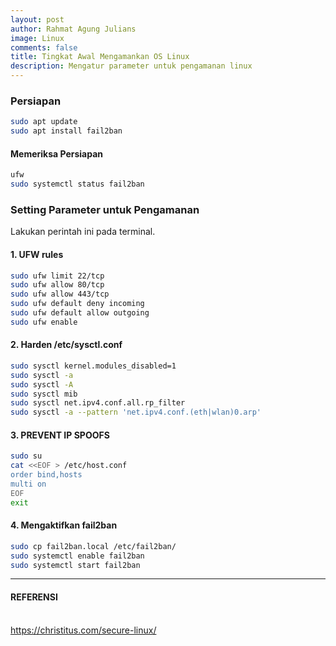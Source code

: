 ```yaml
---
layout: post
author: Rahmat Agung Julians
image: Linux
comments: false
title: Tingkat Awal Mengamankan OS Linux
description: Mengatur parameter untuk pengamanan linux
---
```


### Persiapan 
```bash
sudo apt update
sudo apt install fail2ban
```

#### Memeriksa Persiapan
```bash
ufw
sudo systemctl status fail2ban
```

### Setting Parameter untuk Pengamanan
Lakukan perintah ini pada terminal.

#### 1. UFW rules
```bash
sudo ufw limit 22/tcp  
sudo ufw allow 80/tcp  
sudo ufw allow 443/tcp  
sudo ufw default deny incoming  
sudo ufw default allow outgoing
sudo ufw enable
```
#### 2. Harden /etc/sysctl.conf
```bash
sudo sysctl kernel.modules_disabled=1
sudo sysctl -a
sudo sysctl -A
sudo sysctl mib
sudo sysctl net.ipv4.conf.all.rp_filter
sudo sysctl -a --pattern 'net.ipv4.conf.(eth|wlan)0.arp'
```

#### 3. PREVENT IP SPOOFS
```bash
sudo su
cat <<EOF > /etc/host.conf
order bind,hosts
multi on
EOF
exit
```

#### 4. Mengaktifkan fail2ban
```bash
sudo cp fail2ban.local /etc/fail2ban/
sudo systemctl enable fail2ban
sudo systemctl start fail2ban
```

---
<h4> REFERENSI</h4> <br/>
<a href="https://christitus.com/secure-linux/">https://christitus.com/secure-linux/</a>